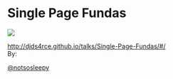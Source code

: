 
# Single Page Fundas

![](http://barcampbangalore.org/bcb/wp-content/themes/neobcb15/images/barcamp-logo.png)</br>

<a href='http://djds4rce.github.io/talks/Single-Page-Fundas/#/'>http://djds4rce.github.io/talks/Single-Page-Fundas/#/</a></br>
By:

[@notsosleepy](http://twitter.com/notsosleepy)


